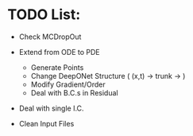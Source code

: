 # TODO List:

- Check MCDropOut

- Extend from ODE to PDE
	- Generate Points 
	- Change DeepONet Structure ( (x,t) -> trunk -> )
	- Modify Gradient/Order
	- Deal with B.C.s in Residual

- Deal with single I.C.

- Clean Input Files